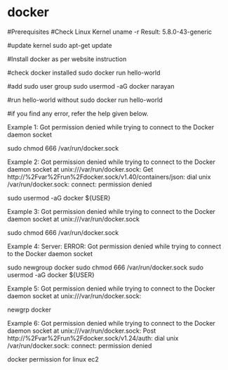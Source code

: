 # docker
#Prerequisites
#Check Linux Kernel
uname -r
Result: 5.8.0-43-generic

#update kernel
sudo apt-get update

#Install docker as per website instruction

#check docker installed
sudo docker run hello-world


#add sudo user group
sudo usermod -aG docker narayan

#run hello-world without sudo
docker run hello-world

#if you find any error, refer the help given below.

Example 1: Got permission denied while trying to connect to the Docker daemon socket

sudo chmod 666 /var/run/docker.sock

Example 2: Got permission denied while trying to connect to the Docker daemon socket at unix:///var/run/docker.sock: Get http://%2Fvar%2Frun%2Fdocker.sock/v1.40/containers/json: dial unix /var/run/docker.sock: connect: permission denied

sudo usermod -aG docker ${USER}

Example 3: Got permission denied while trying to connect to the Docker daemon socket at unix:///var/run/docker.sock

sudo chmod 666 /var/run/docker.sock

Example 4: Server: ERROR: Got permission denied while trying to connect to the Docker daemon socket

sudo newgroup docker
sudo chmod 666 /var/run/docker.sock
sudo usermod -aG docker ${USER}

Example 5: Got permission denied while trying to connect to the Docker daemon socket at unix:///var/run/docker.sock:

newgrp docker

Example 6: Got permission denied while trying to connect to the Docker daemon socket at unix:///var/run/docker.sock: Post http://%2Fvar%2Frun%2Fdocker.sock/v1.24/auth: dial unix /var/run/docker.sock: connect: permission denied

docker permission for linux ec2
